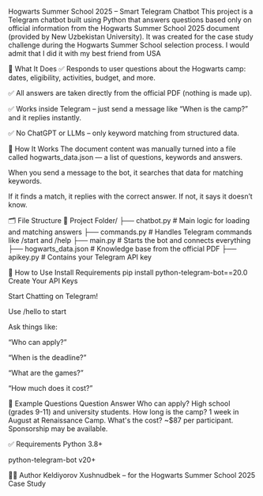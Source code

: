  Hogwarts Summer School 2025 – Smart Telegram Chatbot
This project is a Telegram chatbot built using Python that answers questions based only on official information from the Hogwarts Summer School 2025 document (provided by New Uzbekistan University). It was created for the case study challenge during the Hogwarts Summer School selection process. I would admit that I did it with my best friend from USA

📌 What It Does
✅ Responds to user questions about the Hogwarts camp: dates, eligibility, activities, budget, and more.

✅ All answers are taken directly from the official PDF (nothing is made up).

✅ Works inside Telegram – just send a message like “When is the camp?” and it replies instantly.

✅ No ChatGPT or LLMs – only keyword matching from structured data.

🧠 How It Works
The document content was manually turned into a file called hogwarts_data.json — a list of questions, keywords and answers.

When you send a message to the bot, it searches that data for matching keywords.

If it finds a match, it replies with the correct answer. If not, it says it doesn’t know.

🗂 File Structure
📁 Project Folder/
├── chatbot.py           # Main logic for loading and matching answers
├── commands.py          # Handles Telegram commands like /start and /help
├── main.py              # Starts the bot and connects everything
├── hogwarts_data.json   # Knowledge base from the official PDF
├── apikey.py            # Contains your Telegram API key

🚀 How to Use
Install Requirements
pip install python-telegram-bot==20.0
Create Your API Keys

Start Chatting on Telegram!

Use /hello to start

Ask things like:

“Who can apply?”

“When is the deadline?”

“What are the games?”

“How much does it cost?”

📌 Example Questions
Question	Answer
Who can apply?	High school (grades 9-11) and university students.
How long is the camp?	1 week in August at Renaissance Camp.
What's the cost?	~$87 per participant. Sponsorship may be available.

✅ Requirements
Python 3.8+

python-telegram-bot v20+

👨‍💻 Author
Keldiyorov Xushnudbek – for the Hogwarts Summer School 2025 Case Study